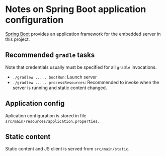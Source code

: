 Notes on Spring Boot application configuration
==============================================

[Spring Boot](https://projects.spring.io/spring-boot/) provides an application framework for the embedded server in this
project.


Recommended `gradle` tasks
--------------------------

Note that credentials usually must be specified for all `gradle` invocations.

  - `./gradlew ..... bootRun`: Launch server
  - `./gradlew ..... processResources`: Recommended to invoke when the server is running and static content changed.


Application config
------------------

Aplication configuration is stored in file `src/main/resources/application.properties`.


Static content
--------------

Static content and JS client is served from `src/main/static`.